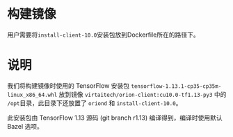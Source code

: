 # 构建镜像
用户需要将`install-client-10.0`安装包放到Dockerfile所在的路径下。

# 说明

我们将构建镜像时使用的 TensorFlow 安装包 `tensorflow-1.13.1-cp35-cp35m-linux_x86_64.whl` 放到镜像 `virtaitech/orion-client:cu10.0-tf1.13-py3` 中的 `/opt`目录，此目录下还放置了 `oriond` 和 `install-client-10.0`。

此安装包由 TensorFlow 1.13 源码 (git branch r1.13) 编译得到，编译时使用默认 Bazel 选项。